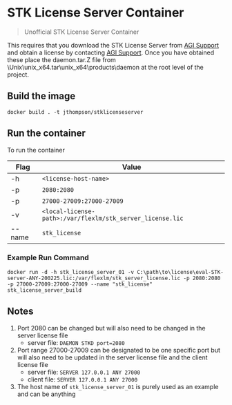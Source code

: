 # STK License Server Container #

> Unofficial STK License Server Container

This requires that you download the STK License Server from [AGI Support](https://support.agi.com/downloads/?t=2) and obtain a license by contacting [AGI Support](mailto:support@agi.com).  Once you have obtained these place the daemon.tar.Z file from <STKLicenseServerDownload>\Unix\unix_x64.tar\unix_x64\products\daemon at the root level of the project. 

## Build the image ##

```docker
docker build . -t jthompson/stklicenseserver
```

## Run the container ##

To run the container

| **Flag** | **Value** |
| ----- | ------ |
| -h | `<license-host-name>` |
| -p | `2080:2080` |
| -p | `27000-27009:27000-27009` |
| -v | `<local-license-path>:/var/flexlm/stk_server_license.lic` |
| --name | `stk_license` |

### Example Run Command ###

```docker
docker run -d -h stk_license_server_01 -v C:\path\to\license\eval-STK-server-ANY-200225.lic:/var/flexlm/stk_server_license.lic -p 2080:2080 -p 27000-27009:27000-27009 --name "stk_license" stk_license_server_build
```

## Notes ##

1) Port 2080 can be changed but will also need to be changed in the server license file
    - server file: `DAEMON STKD port=2080`
2) Port range 27000-27009 can be designated to be one specific port but will also need to be updated in the server license file and the client license file
    - server file: `SERVER 127.0.0.1 ANY 27000`
    - client file: `SERVER 127.0.0.1 ANY 27000`
3) The host name of `stk_license_server_01` is purely used as an example and can be anything
